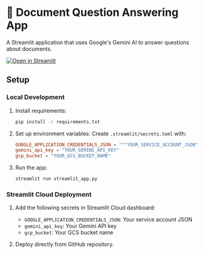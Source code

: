 # 📄 Document Question Answering App

A Streamlit application that uses Google's Gemini AI to answer questions about documents.

[![Open in Streamlit](https://static.streamlit.io/badges/streamlit_badge_black_white.svg)](https://document-question-answering-template.streamlit.app/)

## Setup

### Local Development

1. Install requirements:
   ```bash
   pip install -r requirements.txt
   ```

2. Set up environment variables:
   Create `.streamlit/secrets.toml` with:
   ```toml
   GOOGLE_APPLICATION_CREDENTIALS_JSON = """YOUR_SERVICE_ACCOUNT_JSON"""
   gemini_api_key = "YOUR_GEMINI_API_KEY"
   gcp_bucket = "YOUR_GCS_BUCKET_NAME"
   ```

3. Run the app:
   ```bash
   streamlit run streamlit_app.py
   ```

### Streamlit Cloud Deployment

1. Add the following secrets in Streamlit Cloud dashboard:
   - `GOOGLE_APPLICATION_CREDENTIALS_JSON`: Your service account JSON
   - `gemini_api_key`: Your Gemini API key
   - `gcp_bucket`: Your GCS bucket name

2. Deploy directly from GitHub repository.
